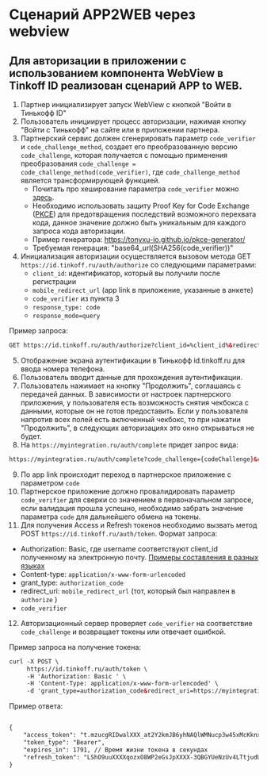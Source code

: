 
# Сценарий APP2WEB через webview

## Для авторизации в приложении с использованием компонента WebView в Tinkoff ID реализован сценарий APP to WEB.

1. Партнер инициализирует запуск WebView с кнопкой "Войти в Тинькофф ID"
2. Пользователь инициирует процесс авторизации, нажимая кнопку "Войти с Тинькофф" на сайте или в приложении партнера.
3. Партнерский сервис должен сгенерировать параметр ```code_verifier``` и ```code_challenge_method```, создает его преобразованную версию ```code_challenge```, которая получается с помощью применения преобразования ```code_challenge = code_challenge_method(code_verifier)```, где ```code_challenge_method``` является трансформирующей функцией.
   * Почитать про хеширование параметра ```code_verifier``` можно [здесь](https://datatracker.ietf.org/doc/html/rfc7636#section-4.1).
   * Необходимо использовать защиту Proof Key for Code Exchange ([PKCE](https://datatracker.ietf.org/doc/html/rfc7636)) для предотвращения последствий возможного перехвата кода, данное значение должно быть уникальным для каждого запроса кода авторизации.
   * Пример генератора: https://tonyxu-io.github.io/pkce-generator/
   * Требуемая генерация: "base64_url(SHA256(code_verifier))"
4. Инициализация авторизации осуществляется вызовом метода GET ```https://id.tinkoff.ru/auth/authorize``` со следующими параметрами:
   * ```client_id```: идентификатор, который вы получили после регистрации
   * ```mobile_redirect_url``` (app link в приложение, указанные в анкете) 
   * ```code_verifier``` из пункта 3 
   * ```response_type: code```
   * ```response_mode=query```

Пример запроса:

```html
GET https://id.tinkoff.ru/auth/authorize?client_id=%client_id%&redirect_uri=https://myintegration.ru/auth/complete&code_challenge={codeChallenge}&code_challenge_method=S256&response_type=code
```

5. Отображение экрана аутентификации в Тинькофф  id.tinkoff.ru для ввода номера телефона.
6. Пользователь вводит данные для прохождения аутентификации.
7. Пользователь нажимает на кнопку "Продолжить", соглашаясь с передачей данных. В зависимости от настроек партнерского приложения, у пользователя есть возможность снятия чекбокса с данными, которые он не готов предоставить. Если у пользователя напротив всех полей есть включенный чекбокс, то при нажатии "Продолжить", в следующих авторизациях это окно открываться не будет.
8. На ```https://myintegration.ru/auth/complete``` придет запрос вида:

```html
https://myintegration.ru/auth/complete?code_challenge={codeChallenge}&code_challenge_method=S256&code=c.1aGiAXX3Ni&session_state=hXXXXXXY3kgs3nx0H3RTj3JzCSrdaqaDhU6lS8XXXXX.i4kl6dsEB1SQogzq00
```

9. По app link происходит переход в партнерское приложение с параметром ```code```
10. Партнерское приложение должно провалидировать параметр ```code_verifier```  для сверки со значением в первоначальном запросе, если валидация прошла успешно, необходимо забрать значение параметра ```code``` для дальнейшего обмена на токены.
11. Для получения Access и Refresh токенов необходимо вызвать метод POST ```https://id.tinkoff.ru/auth/token```. 
Формат запроса:
   * Authorization: Basic, где username  соответствуют client_id  полученному на электронную почту. [Примеры составления в разных языках](https://gist.github.com/brandonmwest/a2632d0a65088a20c00a)
   * Content-type: ```application/x-www-form-urlencoded```
   * grant_type: ```authorization_code```
   * redirect_uri: ```mobile_redirect_url``` (тот, который был направлен в ```authorize``` )
   * ```code_verifier```
12. Авторизационный сервер проверяет ```code_verifier``` на соответствие ```code_challenge``` и возвращает токены или отвечает ошибкой.

Пример запроса на получение токена:

```html
curl -X POST \
     https://id.tinkoff.ru/auth/token \
     -H 'Authorization: Basic ' \
     -H 'Content-Type: application/x-www-form-urlencoded' \
     -d 'grant_type=authorization_code&redirect_uri=https://myintegration.ru/auth/complete&code=c.1aGiAXX3Ni'
```

Пример ответа:

```html

{
    "access_token": "t.mzucgRIDwalXXX_at2Y2kmJB6yhNAQlWMNucp3w45xMcKknxWyl_XXXXkp5_3Nq8i_UvddDroJvd3elz-QH5hQ",
    "token_type": "Bearer",
    "expires_in": 1791, // Время жизни токена в секундах
    "refresh_token": "LShO9uuXXXXqozxO8WP2eGsJpXXXX-3QBGYUeNzUv4LTtjudU6zPofXbiXXXoznuCOLv6XXXCJn04fsLvsYH2Q"
}
```